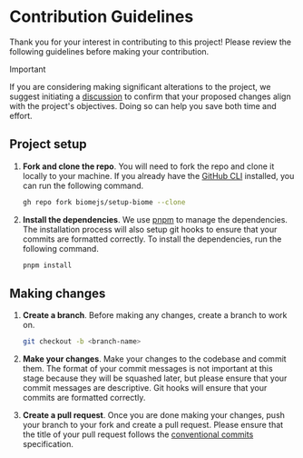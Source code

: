 # Contribution Guidelines

Thank you for your interest in contributing to this project! Please review the
following guidelines before making your contribution.

> [!IMPORTANT]
> If you are considering making significant alterations to the project, we 
> suggest initiating a [discussion] to confirm that your proposed changes align
> with the project's objectives. Doing so can help you save both time and 
> effort.

[discussion]: https://github.com/biomejs/biome/discussions

## Project setup

1.  **Fork and clone the repo**. You will need to fork the repo and clone it
    locally to your machine. If you already have the [GitHub CLI][gh-link] 
    installed, you can run the following command.
    
    ```sh
    gh repo fork biomejs/setup-biome --clone
    ```

2.  **Install the dependencies**. We use [pnpm][pnpm-link] to manage the 
    dependencies. The installation process will also setup git hooks to ensure
    that your commits are formatted correctly. To install the dependencies, run
    the following command.
    
    ```sh
    pnpm install
    ```

[gh-link]: https://cli.github.com/
[pnpm-link]: https://pnpm.io/

## Making changes

1.  **Create a branch**. Before making any changes, create a branch to work on.
    
    ```sh
    git checkout -b <branch-name>
    ```

2. **Make your changes**. Make your changes to the codebase and commit them.
   The format of your commit messages is not important at this stage because
   they will be squashed later, but please ensure that your commit messages are
   descriptive. Git hooks will ensure that your commits are formatted correctly.
   
1. **Create a pull request**. Once you are done making your changes, push your
   branch to your fork and create a pull request. Please ensure that the title of your pull request follows the [conventional commits][cc-link] specification.

[cc-link]: https://www.conventionalcommits.org/en/v1.0.0/